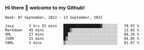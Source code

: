 ### Hi there 👋 welcome to my Github! 

<!--START_SECTION:waka-->
```text
Week: 07 September, 2022 - 13 September, 2022

Java       3 hrs 53 mins   █████████████████▓░░░░░░░   70.97 % 
Markdown   45 mins         ███▒░░░░░░░░░░░░░░░░░░░░░   13.85 % 
XML        27 mins         ██░░░░░░░░░░░░░░░░░░░░░░░   08.26 % 
JSON       15 mins         █▒░░░░░░░░░░░░░░░░░░░░░░░   04.85 % 
YAML       5 mins          ▒░░░░░░░░░░░░░░░░░░░░░░░░   01.67 % 
```
<!--END_SECTION:waka-->
